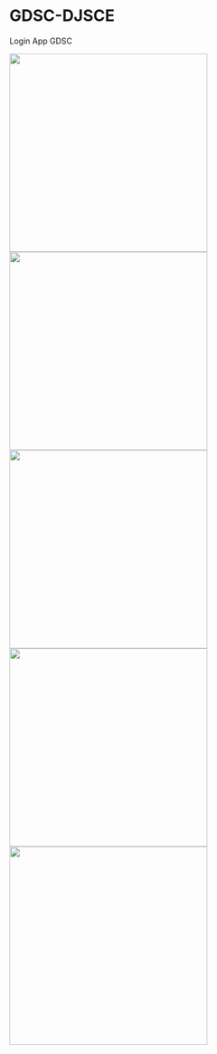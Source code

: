 # GDSC-DJSCE
Login App GDSC

<div>
  <img src="/ss1.jpeg" width="350">
  <img src="/ss4.jpeg" width="350">

</div>
<div>
  <img src="/ss2.jpeg" width="350">
  <img src="/ss3.jpeg" width="350">
  <img src="/ss5.jpeg" width="350">
</div>
<div>

</div>
